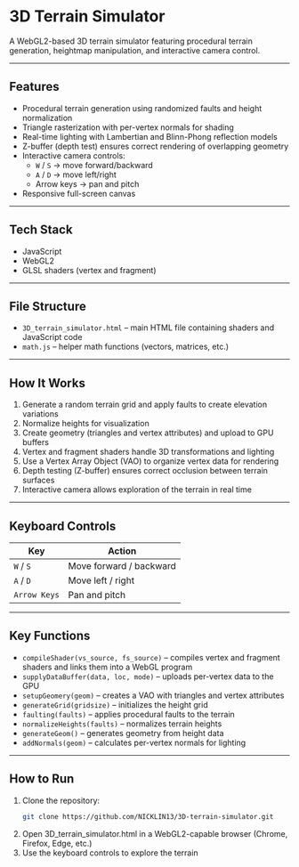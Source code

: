 # 3D Terrain Simulator

A WebGL2-based 3D terrain simulator featuring procedural terrain generation, heightmap manipulation, and interactive camera control.

---

## Features

- Procedural terrain generation using randomized faults and height normalization
- Triangle rasterization with per-vertex normals for shading
- Real-time lighting with Lambertian and Blinn-Phong reflection models
- Z-buffer (depth test) ensures correct rendering of overlapping geometry
- Interactive camera controls:
  - `W` / `S` → move forward/backward
  - `A` / `D` → move left/right
  - Arrow keys → pan and pitch
- Responsive full-screen canvas

---

## Tech Stack

- JavaScript
- WebGL2
- GLSL shaders (vertex and fragment)

---

## File Structure

- `3D_terrain_simulator.html` – main HTML file containing shaders and JavaScript code
- `math.js` – helper math functions (vectors, matrices, etc.)

---

## How It Works

1. Generate a random terrain grid and apply faults to create elevation variations
2. Normalize heights for visualization
3. Create geometry (triangles and vertex attributes) and upload to GPU buffers
4. Vertex and fragment shaders handle 3D transformations and lighting
5. Use a Vertex Array Object (VAO) to organize vertex data for rendering
6. Depth testing (Z-buffer) ensures correct occlusion between terrain surfaces
7. Interactive camera allows exploration of the terrain in real time

---

## Keyboard Controls

| Key           | Action                        |
|---------------|-------------------------------|
| `W` / `S`     | Move forward / backward       |
| `A` / `D`     | Move left / right             |
| `Arrow Keys`  | Pan and pitch                 |

---

## Key Functions

- `compileShader(vs_source, fs_source)` – compiles vertex and fragment shaders and links them into a WebGL program
- `supplyDataBuffer(data, loc, mode)` – uploads per-vertex data to the GPU
- `setupGeomery(geom)` – creates a VAO with triangles and vertex attributes
- `generateGrid(gridsize)` – initializes the height grid
- `faulting(faults)` – applies procedural faults to the terrain
- `normalizeHeights(faults)` – normalizes terrain heights
- `generateGeom()` – generates geometry from height data
- `addNormals(geom)` – calculates per-vertex normals for lighting

---

## How to Run

1. Clone the repository:
    ```bash
    git clone https://github.com/NICKLIN13/3D-terrain-simulator.git
    ```
2. Open 3D_terrain_simulator.html in a WebGL2-capable browser (Chrome, Firefox, Edge, etc.)
3. Use the keyboard controls to explore the terrain